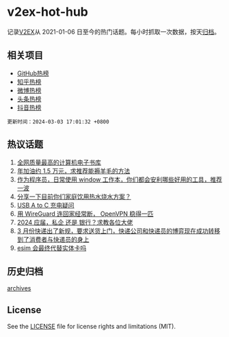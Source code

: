 # v2ex-hot-hub

 记录[V2EX](https://www.v2ex.com/)从 2021-01-06 日至今的热门话题。每小时抓取一次数据，按天[归档](archives)。
 
 ## 相关项目

- [GitHub热榜](https://github.com/it985/github-hot-hub)
- [知乎热榜](https://github.com/it985/zhihu-hot-hub)
- [微博热榜](https://github.com/it985/weibo-hot-hub)
- [头条热榜](https://github.com/it985/toutiao-hot-hub)
- [抖音热榜](https://github.com/it985/douyin-hot-hub)


 `更新时间：2024-03-03 17:01:32 +0800`

## 热议话题

1. [全网质量最高的计算机电子书库](https://www.v2ex.com/t/1020170)
1. [年加油约 1.5 万元，求推荐能褥羊毛的方法](https://www.v2ex.com/t/1020083)
1. [作为程序员，日常使用 window 工作本，你们都会安利哪些好用的工具，推荐一波](https://www.v2ex.com/t/1020166)
1. [分享一下目前你们家庭饮用热水烧水方案？](https://www.v2ex.com/t/1020149)
1. [USB A to C 充电疑问](https://www.v2ex.com/t/1020109)
1. [用 WireGuard 连回家经常断， OpenVPN 稳得一匹](https://www.v2ex.com/t/1020069)
1. [2024 应届，私企 还是 银行？求教各位大佬](https://www.v2ex.com/t/1020104)
1. [3 月份快递出了新规，要求送货上门，快递公司和快递员的博弈现在成功转移到了消费者与快递员的身上](https://www.v2ex.com/t/1020176)
1. [esim 会最终代替实体卡吗](https://www.v2ex.com/t/1020161)

## 历史归档

[archives](archives)

## License

See the [LICENSE](LICENSE) file for license rights and limitations (MIT).
